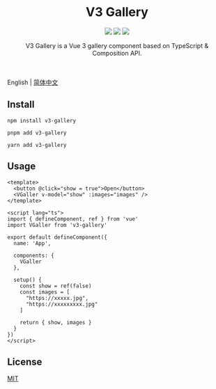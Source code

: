 <h1 align="center">
  V3 Gallery
</h1>

<p align="center">
<img src="https://img.shields.io/npm/v/v3-gallery?color=blue">
<img src="https://img.shields.io/npm/l/v3-gallery">
<img src="https://img.shields.io/npm/dw/v3-gallery">
</p>

<div align="center">
V3 Gallery is a Vue 3 gallery component based on TypeScript & Composition API.
</div>

<br>
<br>

English | [简体中文](./README-zh_CN.md)

## Install

```
npm install v3-gallery
```

```
pnpm add v3-gallery
```

```
yarn add v3-gallery
```

## Usage

```
<template>
  <button @click="show = true">Open</button>
  <VGaller v-model="show" :images="images" />
</template>

<script lang="ts">
import { defineComponent, ref } from 'vue'
import VGaller from 'v3-gallery'

export default defineComponent({
  name: 'App',

  components: {
    VGaller
  },

  setup() {
    const show = ref(false)
    const images = [
      "https://xxxxx.jpg",
      "https://xxxxxxxxx.jpg"
    ]

    return { show, images }
  }
})
</script>
```

## License

[MIT](https://github.com/inhal/v3-gallery/blob/main/LICENSE)
